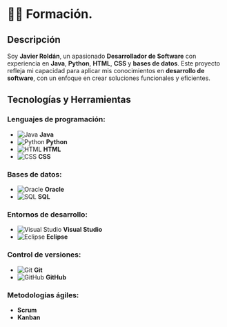 # 👨‍💻 Formación.

## Descripción

Soy **Javier Roldán**, un apasionado **Desarrollador de Software** con experiencia en **Java**, **Python**, **HTML**, **CSS** y **bases de datos**. Este proyecto refleja mi capacidad para aplicar mis conocimientos en **desarrollo de software**, con un enfoque en crear soluciones funcionales y eficientes.

## Tecnologías y Herramientas

### Lenguajes de programación:
- ![Java](https://img.icons8.com/color/48/000000/java-coffee-cup-logo.png) **Java**
- ![Python](https://img.icons8.com/ios-filled/50/000000/python.png) **Python**
- ![HTML](https://img.icons8.com/color/48/000000/html-5.png) **HTML**
- ![CSS](https://img.icons8.com/color/48/000000/css3.png) **CSS**

### Bases de datos:
- ![Oracle](https://img.icons8.com/ios-filled/50/000000/oracle-logo.png) **Oracle**
- ![SQL](https://img.icons8.com/ios-filled/50/000000/sql.png) **SQL**

### Entornos de desarrollo:
- ![Visual Studio](https://img.icons8.com/ios-filled/50/000000/visual-studio.png) **Visual Studio**
- ![Eclipse](https://img.icons8.com/ios-filled/50/000000/eclipse.png) **Eclipse**

### Control de versiones:
- ![Git](https://img.icons8.com/ios-filled/50/000000/git.png) **Git**
- ![GitHub](https://img.icons8.com/ios-filled/50/000000/github.png) **GitHub**

### Metodologías ágiles:
- **Scrum**
- **Kanban**
